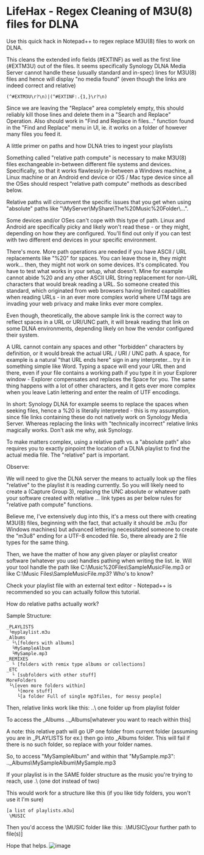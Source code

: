 # LifeHax - Regex Cleaning of M3U(8) files for DLNA

Use this quick hack in Notepad++ to regex replace M3U(8) files to work on DLNA.

This cleans the extended info fields (#EXTINF) as well as the first line (#EXTM3U) out of the files.
It seems specifically Synology DLNA Media Server cannot handle these (usually standard and in-spec) lines for M3U(8) files and hence will display "no media found" (even though the links are indeed correct and relative)

    (^#EXTM3U\r?\n)|(^#EXTINF:.{1,}\r?\n)

Since we are leaving the "Replace" area completely empty, this should reliably kill those lines and delete them in a "Search and Replace" Operation. Also should work in "Find and Replace in files…" function found in the "Find and Replace" menu in UI, ie. it works on a folder of however many files you feed it.

A little primer on paths and how DLNA tries to ingest your playlists

Something called "relative path compute" is necessary to make M3U(8) files exchangeable in-between different file systems and devices. Specifically, so that it works flawlessly in-between a Windows machine, a Linux machine or an Android end device or iOS / Mac type device since all the OSes should respect "relative path compute" methods as described below.

Relative paths will circumvent the specific issues that you get when using "absolute" paths like "\\MyServer\MyShare\The%20Music%20Folder\…".

Some devices and/or OSes can't cope with this type of path. Linux and Android are specifically picky and likely won't read these - or they might, depending on how they are configured. You'll find out only if you can test with two different end devices in your specific environment.

There's more. More path operations are needed if you have ASCII / URL replacements like "%20" for spaces. You can leave those in, they might work… then, they might not work on some devices. It's complicated. You have to test what works in your setup, what doesn't. Mine for example cannot abide %20 and any other ASCII URL String replacement for non-URL characters that would break reading a URL. So someone created this standard, which originated from web browsers having limited capabilities when reading URLs - in an ever more complex world where UTM tags are invading your web privacy and make links ever more complex.

Even though, theoretically, the above sample link is the correct way to reflect spaces in a URL or URI/UNC path, it will break reading that link on some DLNA environments, depending likely on how the vendor configured their system. 

A URL cannot contain any spaces and other "forbidden" characters by definition, or it would break the actual URL / URI / UNC path. A space, for example is a natural "that URL ends here" sign in any interpreter… try it in something simple like Word. Typing a space will end your URL then and there, even if your file contains a working path if you type it in your Explorer window - Explorer compensates and replaces the Space for you. The same thing happens with a lot of other characters, and it gets ever more complex when you leave Latin lettering and enter the realm of UTF encodings.

In short:
Synology DLNA for example seems to replace the spaces when seeking files, hence a %20 is literally interpreted - this is my assumption, since file links containing these do not natively work on Synology Media Server. Whereas replacing the links with "technically incorrect" relative links magically works. Don't ask me why, ask Synology.

To make matters complex, using a relative path vs. a "absolute path" also requires you to exactly pinpoint the location of a DLNA playlist to find the actual media file. The "relative" part is important.

Observe:

We will need to give the DLNA server the means to actually look up the files "relative" to the playlist it is reading currently. So you will likely need to create a (Capture Group 3), replacing the UNC absolute or whatever path your software created with relative ..\. link types as per below rules for "relative path compute" functions.

Believe me, I've extensively dug into this, it's a mess out there with creating M3U(8) files, beginning with the fact, that actually it should be .m3u (for Windows machines) but advanced lettering necessitated someone to create the "m3u8" ending for a UTF-8 encoded file. So, there already are 2 file types for the same thing.

Then, we have the matter of how any given player or playlist creator software (whatever you use) handles pathing when writing the list. Ie. Will your tool handle the path like C:\Music%20Files\SampleMusicFile.mp3 or like C:\Music Files\SampleMusicFile.mp3? Who's to know?

Check your playlist file with an external text editor - Notepad++ is recommended so you can actually follow this tutorial.

How do relative paths actually work?

Sample Structure:
    
    _PLAYLISTS
     └myplaylist.m3u
    _Albums
      └\[folders with albums]
      └MySampleAlbum
      └MySample.mp3
    _REMIXES
      └ [folders with remix type albums or collections]
    _ETC
      └ [subfolders with other stuff]
    MoreFolders
     └\[even more folders within]
        └[more stuff]
        └[a folder Full of single mp3files, for messy people]

Then, relative links work like this:
    ..\ one folder up from playlist folder

To access the _Albums
    ..\_Albums\[whatever you want to reach within this]

A note: this relative path will go UP one folder from current folder (assuming you are in _PLAYLISTS for ex.) then go into _Albums folder. This will fail if there is no such folder, so replace with your folder names.

So, to access "MySampleAlbum" and within that "MySample.mp3":
    ..\_Albums\MySampleAlbum\MySample.mp3

If your playlist is in the SAME folder structure as the music you're trying to reach, use
    .\ (one dot instead of two)

This would work for a structure like this (if you like tidy folders, you won't use it I'm sure)

    [a list of playlists.m3u]
     \MUSIC

Then you'd access the \MUSIC folder like this:
    .\MUSIC\[your further path to file(s)]

Hope that helps.
![image](https://github.com/Rincemac/LifeHax/assets/24958093/9bf3e1fd-620f-48c8-bb31-c019f056810d)
